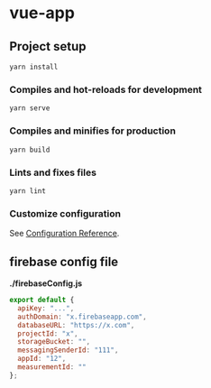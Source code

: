 # vue-app

## Project setup

```
yarn install
```

### Compiles and hot-reloads for development

```
yarn serve
```

### Compiles and minifies for production

```
yarn build
```

### Lints and fixes files

```
yarn lint
```

### Customize configuration

See [Configuration Reference](https://cli.vuejs.org/config/).

## firebase config file

**./firebaseConfig.js**

```javascript
export default {
  apiKey: "...",
  authDomain: "x.firebaseapp.com",
  databaseURL: "https://x.com",
  projectId: "x",
  storageBucket: "",
  messagingSenderId: "111",
  appId: "12",
  measurementId: ""
};
```
